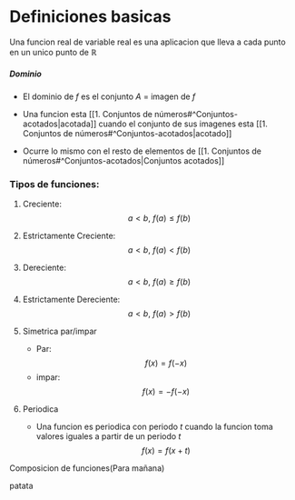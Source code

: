 # Definiciones basicas

Una funcion real de variable real es una aplicacion que lleva a cada punto en un unico punto de $\mathbb{R}$

##### Dominio
- El dominio de $f$ es el conjunto $A$ = imagen de $f$ 

- Una funcion esta [[1. Conjuntos de números#^Conjuntos-acotados|acotada]] cuando el conjunto de sus imagenes esta [[1. Conjuntos de números#^Conjuntos-acotados|acotado]]
- Ocurre lo mismo con el resto de elementos de [[1. Conjuntos de números#^Conjuntos-acotados|Conjuntos acotados]]

### Tipos de funciones:
1. Creciente: $$a < b,\  f(a) \leq f(b)$$
2. Estrictamente Creciente: $$a < b,\ f(a) < f(b)$$
3. Dereciente: $$a < b,\ f(a) \geq f(b)$$
4. Estrictamente Dereciente: $$a < b,\ f(a) > f(b)$$
5. Simetrica par/impar
	- Par: $$f(x) = f(-x)$$
	- impar: $$f(x) = -f(-x)$$

6. Periodica
	- Una funcion es periodica con periodo $t$ cuando la funcion toma valores iguales a partir de un periodo $t$ $$f(x) = f(x + t)$$

Composicion de funciones(Para mañana)



patata
